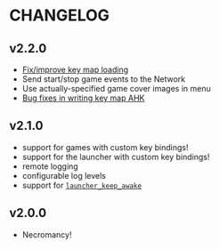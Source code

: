 # CHANGELOG

## v2.2.0

- [Fix/improve key map loading](https://github.com/winnitron/winnitronlauncher/pull/70)
- Send start/stop game events to the Network
- Use actually-specified game cover images in menu
- [Bug fixes in writing key map AHK](https://github.com/winnitron/winnitronlauncher/pull/77)

## v2.1.0

- support for games with custom key bindings!
- support for the launcher with custom key bindings!
- remote logging
- configurable log levels
- support for [`launcher_keep_awake`](https://github.com/winnitron/launcher_keep_awake)

## v2.0.0

- Necromancy!